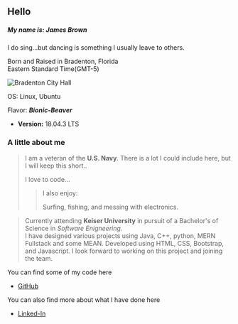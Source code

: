 ## Hello  
##### My name is: James Brown    
I do sing...but dancing is something I usually leave to others. 

Born and Raised in Bradenton, Florida    
Eastern Standard Time(GMT-5)    

![Bradenton City Hall](https://upload.wikimedia.org/wikipedia/commons/thumb/4/42/Bradenton_City_Hall.jpg/375px-Bradenton_City_Hall.jpg)    

OS: Linux, Ubuntu  

Flavor: **_Bionic-Beaver_**

   * **Version:** 18.04.3 LTS 
   
### A little about me  
>I am a veteran of the **U.S. Navy**.
>There is a lot I could include here, but I will keep this short..  
>
>I love to code...  
>> I also enjoy:
>>
>>   Surfing, fishing, and messing with electronics.    

>Currently attending **Keiser University** in pursuit of a Bachelor's of Science in
_Software Enigneering_.  
>I have designed various projects using Java, C++, python, MERN Fullstack and some MEAN.  Developed using HTML, CSS, Bootstrap, and Javascript.
>I look forward to working on this project and joining the team.

You can find some of my code here 

  * [GitHub](https://github.com/surferjreb)

You can also find more about what I have done here 

  * [Linked-In](http://www.linkedin.com/in/james-brown-97b424110)
 
 
